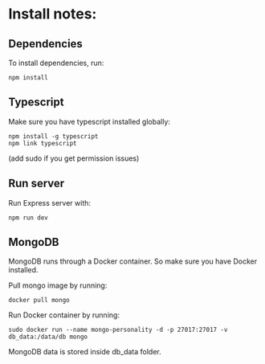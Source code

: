 # Install notes:

## Dependencies

To install dependencies, run:

```console
npm install
```

## Typescript

Make sure you have typescript installed globally:

```console
npm install -g typescript
npm link typescript
```

(add sudo if you get permission issues)

## Run server

Run Express server with:

```console
npm run dev
```

## MongoDB

MongoDB runs through a Docker container. So make sure you have Docker installed.

Pull mongo image by running:

```console
docker pull mongo
```

Run Docker container by running:

```console
sudo docker run --name mongo-personality -d -p 27017:27017 -v db_data:/data/db mongo
```

MongoDB data is stored inside db_data folder.